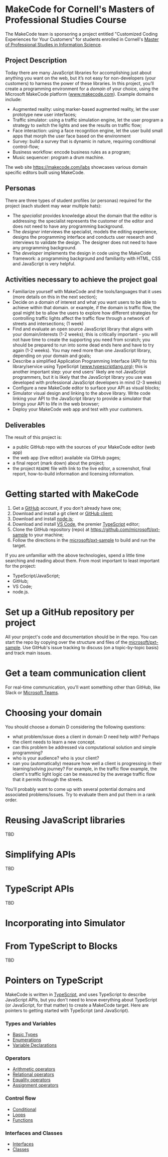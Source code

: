 # MakeCode for Cornell's Masters of Professional Studies Course

The MakeCode team is sponsoring a project entitled "Customized Coding Experiences for Your Customers"
for students enrolled in Cornell's [Master of Professional Studies in Information Science](http://infosci.cornell.edu/academics/mps).

## Project Description

Today there are many JavaScript libraries for accomplishing just about anything you want on the web, but it’s not easy for non-developers (your customers) to harness the power of these libraries. 
In this project, you’ll create a programming environment for a *domain* of your choice, 
using the Microsoft MakeCode platform (www.makecode.com).  Example domains include:

* Augmented reality: using marker-based augmented reality, let the user prototype new user interfaces;
* Traffic simulator: using a traffic simulation engine, let the user program a strategy to switch the lights and see the results on traffic flow;
* Face interaction: using a face recognition engine, let the user build small apps that morph the user face based on the environment
* Survey: build a survey that is dynamic in nature, requiring conditional control-flow;
* Business workflow: encode business rules as a program; 
* Music sequencer: program a drum machine.

The web site https://makecode.com/labs showcases various domain specific editors built using MakeCode.

## Personas

There are three types of student profiles (or personas) required for 
the project (each student may wear multiple hats):

* The *specialist* provides knowledge about the domain that the editor is addressing:
the specialist represents the customer of the editor and does not need to have any 
programming background.
* The *designer* interviews the specialist, models the editing experience, 
designs the programming interface and conducts user research and interviews 
to validate the design. The designer does not need to have any programming background.
* The *developer* implements the design in code using the MakeCode framework: 
a programming background and familiarity with HTML, CSS and JavaScript is very helpful.

## Activities necessary to achieve the project goal

* Familiarize yourself with MakeCode and the tools/languages that it uses (more details on this in
  the next section);
* Decide on a domain of interest and what you want users to be able to achieve within
    that domain.  or example, if the domain is traffic flow, the goal might be to allow the users
    to explore how different strategies for controlling traffic lights affect the traffic flow 
    through a network of streets and intersections; (1 week)
* Find and evaluate an open source JavaScript library that aligns with your domain/interests (1-2 weeks); this
    is critically important - you will not have time to create the supporting you need from scratch;
    you should be prepared to run into some dead ends here and have to try again (1-2 weeks).  You may
    need more than one JavaScript library, depending on your domain and goals;
* Describe a simplified Application Programming Interface (API) for this library/service 
  using TypeScript (www.typescriptlang.org); this is another important step: your end
  users' likely are not JavaScript programmers, but it is likely that the JavaScript library
  you use was developed with professional JavaScript developers in mind (2-3 weeks)
* Configure a new MakeCode editor to surface your API as visual blocks;
* Simulator visual design and linking to the above library. 
Write code linking your API to the JavaScript library to provide a simulator
that brings your API to life in the web browser;
* Deploy your MakeCode web app and test with your customers.

## Deliverables

The result of this project is:
* a public GitHub repo with the sources of your MakeCode editor (web app)
* the web app (live editor) available via GitHub pages;
* a final report (mark down) about the project;
* the project ``README`` file with link to the live editor, a screenshot, final report, how-to-build information and licensing information.

# Getting started with MakeCode

1. Get a [GitHub](https://www.github.com) account, if you don't already have one;
2. Download and install a git client or [GitHub client](https://desktop.github.com); 
3. Download and install [node.js](https://www.nodejs.org);
4. Download and install [VS Code](https://code.visualstudio.com), the premier [TypeScript](https://www.typescriptlang.org) editor;
5. Clone the GitHub repository (repo) at https://github.com/microsoft/pxt-sample to your machine;
6. Follow the directions in the [microsoft/pxt-sample](https://github.com/microsoft/pxt-sample) to build and run the target.

If you are unfamiliar with the above technologies, spend a little time searching and reading about them. From
most important to least important for the project: 

* TypeScript/JavaScript;
* GitHub;
* VS Code;
* node.js.

# Set up a GitHub repository per project

All your project's code and documentation should be in the repo. You can start
the repo by copying over the structure and files of the [microsoft/pxt-sample](https://github.com/microsoft/pxt-sample).
Use GitHub's issue tracking to discuss (on a topic-by-topic basis) and track main issues. 

# Get a team communication client 

For real-time communication, you'll want something other than GitHub,
like Slack or [Microsoft Teams](https://products.office.com/microsoft-teams/).

# Choosing your domain

You should choose a domain D considering the following questions:
- what problem/issue does a client in domain D need help with?  Perhaps the client needs to learn a new concept.   
- can this problem be addressed via computational solution and simple programming?
- who is your audience? who is your client? 
- can you (automatically) measure how well a client is progressing in their learning/solving journey? For example, 
  in the traffic flow example, the client's traffic light logic can be measured by the average traffic flow
  that it permits through the streets. 

You'll probably want to come up with several potential domains and associated problems/issues. Try to evaluate
them and put them in a rank order.

# Reusing JavaScript libraries

TBD

# Simplifying APIs

TBD

# TypeScript APIs

TBD

# Incorporating into Simulator

# From TypeScript to Blocks

TBD

# Pointers on TypeScript

MakeCode is written in [TypeScript](https://typescriptlang.org/), and uses TypeScript to describe JavaScript APIs, 
but you don't need to know everything about TypeScript (or JavaScript, for that matter)
to create a MakeCode target. Here are pointers to getting started with TypeScript (and JavaScript).

### Types and Variables
* [Basic Types](https://www.typescriptlang.org/docs/handbook/basic-types.html)
* [Enumerations](https://www.typescriptlang.org/docs/handbook/enums.html)
* [Variable Declarations](https://www.typescriptlang.org/docs/handbook/variable-declarations.html)

### Operators
* [Arithmetic operators](https://developer.mozilla.org/en-US/docs/Web/JavaScript/Reference/Operators#Arithmetic_operators)
* [Relational operators](https://developer.mozilla.org/en-US/docs/Web/JavaScript/Reference/Operators#Relational_operators)
* [Equality operators](https://developer.mozilla.org/en-US/docs/Web/JavaScript/Reference/Operators#Equality_operators)
* [Assignment operators](https://developer.mozilla.org/en-US/docs/Web/JavaScript/Reference/Operators#Assignment_operators)

### Control flow
* [Conditional](https://developer.mozilla.org/en-US/docs/Web/JavaScript/Reference/Statements#Control_flow)
* [Loops](https://developer.mozilla.org/en-US/docs/Web/JavaScript/Reference/Statements#Iterations)
* [Functions](https://www.typescriptlang.org/docs/handbook/functions.html)

### Interfaces and Classes
* [Interfaces](https://www.typescriptlang.org/docs/handbook/interfaces.html)
* [Classes](https://www.typescriptlang.org/docs/handbook/classes.html)


